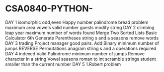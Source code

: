 # CSA0840-PYTHON-
DAY 1
isomorphic odd,even Happy number palindrome bread problem maximum area vowels valid number guests modify string 
DAY 2
climbing leap year maximum number of words found Merge Two Sorted Lists Basic Calculator 6th Generate Parentheses string s and a seasons remove words
DAY 3
trading Project manager good pairs. Add Binary minimum number of jumps REVERSE Permutations anagram string s and a operations required 
DAY 4
indexed Valid Palindrome minimum number of jumps Remove character in a string Vowel seasons roman to int scramble strings student smaller than the current number
DAY 5 
1.Robert problem
